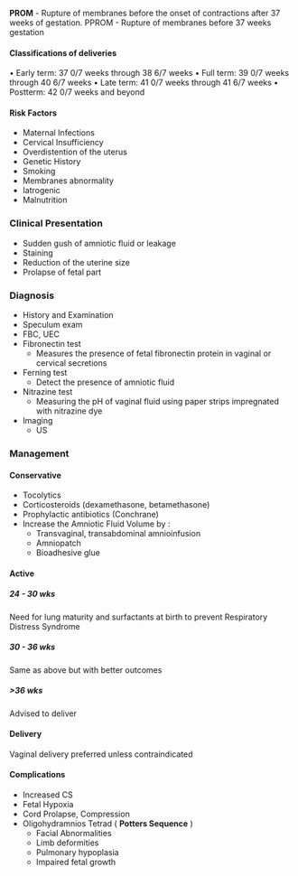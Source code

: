 **PROM** - Rupture of membranes before the onset of contractions after 37 weeks of gestation.
PPROM - Rupture of membranes before 37 weeks gestation

#### Classifications of deliveries
• Early term: 37 0/7 weeks through 38 6/7 weeks
• Full term: 39 0/7 weeks through 40 6/7 weeks
• Late term: 41 0/7 weeks through 41 6/7 weeks
• Postterm: 42 0/7 weeks and beyond


#### Risk Factors
- Maternal Infections
- Cervical Insufficiency
- Overdistention of the uterus
- Genetic History
- Smoking
- Membranes abnormality
- Iatrogenic
- Malnutrition

### Clinical Presentation

- Sudden gush of amniotic fluid or leakage
- Staining
- Reduction of the uterine size
- Prolapse of fetal part

### Diagnosis
 - History and Examination
 - Speculum exam 
 - FBC, UEC
 - Fibronectin test
	 - Measures the presence of fetal fibronectin protein in vaginal or cervical secretions
 - Ferning test
	 - Detect the presence of amniotic fluid
 - Nitrazine test
	 - Measuring the pH of vaginal fluid using paper strips impregnated with nitrazine dye
 - Imaging
	 - US

### Management

#### Conservative
- Tocolytics
- Corticosteroids (dexamethasone, betamethasone)
- Prophylactic antibiotics (Conchrane)
- Increase the Amniotic Fluid Volume by :
	- Transvaginal, transabdominal amnioinfusion
	- Amniopatch
	- Bioadhesive glue
#### Active
##### 24 - 30 wks
Need for lung maturity and surfactants at birth to prevent Respiratory Distress Syndrome
##### 30 - 36 wks
Same as above but with better outcomes
##### >36 wks
Advised to deliver

#### Delivery
Vaginal delivery preferred unless contraindicated

#### Complications
- Increased CS
- Fetal Hypoxia
- Cord Prolapse, Compression
- Oligohydramnios Tetrad ( **Potters Sequence** )
	- Facial Abnormalities
	- Limb deformities
	- Pulmonary hypoplasia
	- Impaired fetal growth

